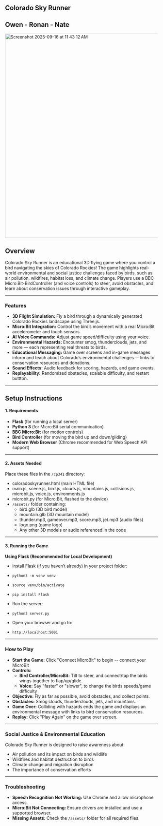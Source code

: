 ## Colorado Sky Runner ##
## Owen - Ronan - Nate ##

<img width="1391" height="671" alt="Screenshot 2025-09-16 at 11 43 12 AM" src="https://github.com/user-attachments/assets/f7a9cf2c-4bae-41cb-b3ea-476aab5cefd5" />

## Overview ##

Colorado Sky Runner is an educational 3D flying game where you control a bird navigating the skies of Colorado Rockies! The game highlights real-world environmental and social justice challenges faced by birds, such as air pollution, wildfires, habitat loss, and climate change. Players use a BBC Micro:Bit-BirdController (and voice controls) to steer, avoid obstacles, and learn about conservation issues through interactive gameplay.

---

### Features ##

- **3D Flight Simulation:** Fly a bird through a dynamically generated Colorado Rockies landscape using Three.js.
- **Micro:Bit Integration:** Control the bird’s movement with a real Micro:Bit accelerometer and touch sensors
- **AI Voice Commands:** Adjust game speed/difficulty using your voice.
- **Environmental Hazards:** Encounter smog, thunderclouds, jets, and more — each representing real threats to birds.
- **Educational Messaging:** Game over screens and in-game messages inform and teach about Colorado’s environmental challenges -- links to conservation resources and donations.
- **Sound Effects:** Audio feedback for scoring, hazards, and game events.
- **Replayability:** Randomized obstacles, scalable difficulty, and restart buttton.

---

## Setup Instructions ##

#### 1. **Requirements**

- **Flask** (for running a local server)
- **Python 3** (for Micro:Bit serial communication)
- **BBC Micro:Bit** (for motion controls)
- **Bird Controller** (for moving the bird up and down/gliding) 
- **Modern Web Browser** (Chrome recommended for Web Speech API support)

---

#### 2. **Assets Needed**

Place these files in the `/cp341` directory:
- coloradoskyrunner.html (main HTML file)
- main.js, scene.js, bird.js, clouds.js, mountains.js, collisions.js, microbit.js, voice.js, environments.js
- microbit.py (for Micro:Bit, flashed to the device)
- `/assets/` folder containing:
  - bird.glb (3D bird model)
  - mountain.glb (3D mountain model)
  - thunder.mp3, gameover.mp3, score.mp3, jet.mp3 (audio files)
  - logo.png (game logo)
  - Any other 3D models or audio referenced in the code
 
---

#### 3. **Running the Game**

**Using Flask (Recommended for Local Development)**
- Install Flask (if you haven’t already) in your project folder:
-     python3 -m venv venv
-     source venv/bin/activate
-     pip install Flask
- Run the server:
-     python3 server.py
- Open your browser and go to:
-     http://localhost:5001

---

### How to Play ##

- **Start the Game:** Click "Connect MicroBit" to begin -- connect your MicroBit
- **Controls:**
  - **Bird Controller/MicroBit:** Tilt to steer, and connect/tap the birds wings together to flap/up/glide.
  - **Voice:** Say "faster" or "slower", to change the birds speeds/game difficulty
- **Objective:** Fly as far as possible, avoid obstacles, and collect points.
- **Obstacles:** Smog clouds, thunderclouds, jets, and mountains.
- **Game Over:** Colliding with hazards ends the game and displays an environmental message with links to bird conservation resources.
- **Replay:** Click "Play Again" on the game over screen.

---

### Social Justice & Environmental Education ##

Colorado Sky Runner is designed to raise awareness about:
- Air pollution and its impact on birds and wildlife
- Wildfires and habitat destruction to birds
- Climate change and migration disruption
- The importance of conservation efforts

---

### Troubleshooting ##

- **Speech Recognition Not Working:** Use Chrome and allow microphone access.
- **Micro:Bit Not Connecting:** Ensure drivers are installed and use a supported browser.
- **Missing Assets:** Check the `/assets/` folder for all required files.
